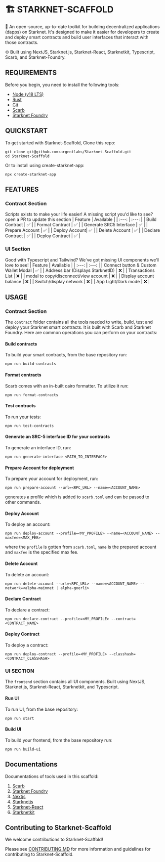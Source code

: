 # 🏗 STARKNET-SCAFFOLD

🧪 An open-source, up-to-date toolkit for building decentralized applications (dapps) on Starknet. It's designed to make it easier for developers to create and deploy smart contracts and build user interfaces that interact with those contracts.

⚙️ Built using NextJS, Starknet.js, Starknet-React, Starknetkit, Typescript, Scarb, and Starknet-Foundry.

## REQUIREMENTS

Before you begin, you need to install the following tools:

- [Node (v18 LTS)](https://nodejs.org/en/download/)
- [Rust](https://www.rust-lang.org/tools/install)
- [Git](https://git-scm.com/downloads)
- [Scarb](https://docs.swmansion.com/scarb/docs.html)
- [Starknet Foundry](https://foundry-rs.github.io/starknet-foundry/)

## QUICKSTART

To get started with Starknet-Scaffold, Clone this repo:

```
git clone git@github.com:argentlabs/Starknet-Scaffold.git
cd Starknet-Scaffold
```

Or to install using create-starknet-app:

```
npx create-starknet-app
```

## FEATURES

### Contract Section
Scripts exists to make your life easier! A missing script you'd like to see? open a PR to update this section
| Feature | Available   |
| :---:   | :---: |
| Build Contract | ✅   |
| Format Contract | ✅   |
| Generate SRC5 Interface | ✅   |
| Prepare Account | ✅   |
| Deploy Account| ✅   |
| Delete Account | ✅   |
| Declare Contract | ✅   |
| Deploy Contract | ✅   |

### UI Section
Good with Typescript and Tailwind? We've got missing UI components we'll love to see!
| Feature | Available   |
| :---:   | :---: |
| Connect button & Custom Wallet Modal | ✅   |
| Address bar (Displays StarknetID) | ❌   |
| Transactions List | ❌   |
| modal to copy/disconnect/view account | ❌   |
| Display account balance | ❌   |
| Switch/display network | ❌   |
| App Light/Dark mode | ❌   |

## USAGE

### Contract Section
The `contract` folder contains all the tools needed to write, build, test and deploy your Starknet smart contracts. It is built with Scarb and Starknet Foundry. Here are common operations you can perform on your contracts:

#### Build contracts
To build your smart contracts, from the base repository run:
```
npm run build-contracts
```

#### Format contracts
Scarb comes with an in-built cairo formatter. To utilize it run:
```
npm run format-contracts
```

#### Test contracts
To run your tests:
```
npm run test-contracts
```

#### Generate an SRC-5 interface ID for your contracts
To generate an interface ID, run:
```
npm run generate-interface <PATH_TO_INTERFACE>
```

#### Prepare Account for deployment
To prepare your account for deployment, run:
```
npm run prepare-account --url=<RPC_URL> --name=<ACCOUNT_NAME>
```

generates a profile which is added to `scarb.toml` and can be passed to other commands.

#### Deploy Account
To deploy an account:
```
npm run deploy-account --profile=<MY_PROFILE> --name=<ACCOUNT_NAME> --maxfee=<MAX_FEE>
```

where the `profile` is gotten from `scarb.toml`, `name` is the prepared account and `maxfee` is the specified max fee.

#### Delete Account
To delete an account:
```
npm run delete-account --url=<RPC_URL> --name=<ACCOUNT_NAME> --network=<alpha-mainnet | alpha-goerli>
```

#### Declare Contract
To declare a contract:
```
npm run declare-contract --profile=<MY_PROFILE> --contract=<CONTRACT_NAME>
```

#### Deploy Contract
To deploy a contract:
```
npm run deploy-contract --profile=<MY_PROFILE> --classhash=<CONTRACT_CLASSHASH>
```


### UI SECTION
The `frontend` section contains all UI components. Built using NextJS, Starknet.js, Starknet-React, Starknetkit, and Typescript.

#### Run UI
To run UI, from the base repository:
```
npm run start
```

#### Build UI
To build your frontend, from the base repository run:
```
npm run build-ui
```

## Documentations
Documentations of tools used in this scaffold:

1. [Scarb](https://docs.swmansion.com/scarb/docs.html)
2. [Starknet Foundry](https://foundry-rs.github.io/starknet-foundry/index.html)
3. [Nextjs](https://nextjs.org/docs)
4. [Starknetjs](https://www.starknetjs.com/docs/API/)
5. [Starknet-React](https://starknet-react.com/docs/getting-started)
6. [Starknetkit](https://www.starknetkit.com/docs/getting-started)

## Contributing to Starknet-Scaffold

We welcome contributions to Starknet-Scaffold!

Please see [CONTRIBUTING.MD](https://github.com/argentlabs/Starknet-Scaffold/blob/main/CONTRIBUTING.md) for more information and guidelines for contributing to Starknet-Scaffold.
